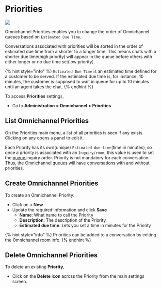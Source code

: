 # Priorities

![](<../../.gitbook/assets/2021-06-10\_22-31-38 (3) (3) (3) (3) (3) (3) (3) (3) (3) (2) (3) (1) (1) (1) (1) (1) (1) (1) (11) (26).jpg>)

Omnichannel Priorities enables you to change the order of Omnichannel queues based on `Estimated Due Time`.

Conversations associated with priorities will be sorted in the order of estimated due time from a shorter to a longer time. This means chats with a shorter due time(high priority) will appear in the queue before others with either longer or no due time set(low priority).

{% hint style="info" %}
`Estimated Due Time` is an estimated time defined for a customer to be served. If the estimated due time is, for instance, 10 minutes, the customer is supposed to wait in queue for up to 10 minutes until an agent takes the chat.
{% endhint %}

To access **Priorities** settings,

* Go to **Administration > Omnichannel > Priorities**.

## List Omnichannel Priorities

On the Priorities main menu, a list of all priorities is seen if any exists. Clicking on any opens a panel to edit it.

Each Priority has its own(unique) `Estimated due time`(time in minutes), so once a priority is associated with an `Inquiry/room`, this value is used to set the [queue ](../omnichannel-agents-guides/omnichannel-queue.md)inquiry order. Priority is not mandatory for each conversation. Thus, the Omnichannel queues will have conversations with and without priorities.

## Create Omnichannel Priorities

To create an Omnichannel Priority:

* Click on **+ New**
* Update the required information and click **Save**
  * **Name**: What name to call the Priority
  * **Description**: The description of the Priority
  * **Estimated due time**: Lets you set a time in minutes for the Priority

{% hint style="info" %}
Priorities can be added to a conversation by editing the Omnichannel room info.
{% endhint %}

## Delete Omnichannel Priorities

To delete an existing **Priority**,&#x20;

* Click on the **Delete icon** across the Priority from the main settings screen.
